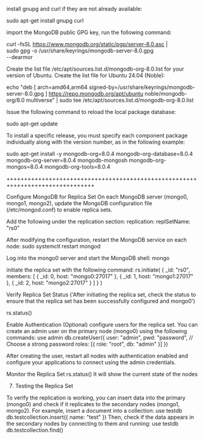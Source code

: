 

 install gnupg and curl if they are not already available:

sudo apt-get install gnupg curl


import the MongoDB public GPG key, run the following command:

curl -fsSL https://www.mongodb.org/static/pgp/server-8.0.asc | \
   sudo gpg -o /usr/share/keyrings/mongodb-server-8.0.gpg \
   --dearmor


Create the list file /etc/apt/sources.list.d/mongodb-org-8.0.list for your version of Ubuntu.
Create the list file for Ubuntu 24.04 (Noble):

echo "deb [ arch=amd64,arm64 signed-by=/usr/share/keyrings/mongodb-server-8.0.gpg ] https://repo.mongodb.org/apt/ubuntu noble/mongodb-org/8.0 multiverse" | sudo tee /etc/apt/sources.list.d/mongodb-org-8.0.list



Issue the following command to reload the local package database:

sudo apt-get update


To install a specific release, you must specify each component package individually along with the version number, as in the following example:

sudo apt-get install -y mongodb-org=8.0.4 mongodb-org-database=8.0.4 mongodb-org-server=8.0.4 mongodb-mongosh mongodb-org-mongos=8.0.4 mongodb-org-tools=8.0.4


+++++++++++++++++++++++++++++++++++++++++++++++++++++++++++++++++++++++++++++++

Configure MongoDB for Replica Set
On each MongoDB server (mongo0, mongo1, mongo2), update the MongoDB configuration file (/etc/mongod.conf) to enable replica sets.

Add the following under the replication section:
replication:
  replSetName: "rs0"

After modifying the configuration, restart the MongoDB service on each node:
sudo systemctl restart mongod

Log into the mongo0 server and start the MongoDB shell:
mongo

initiate the replica set with the following command:
rs.initiate(
  {
    _id: "rs0",
    members: [
      { _id: 0, host: "mongo0:27017" },
      { _id: 1, host: "mongo1:27017" },
      { _id: 2, host: "mongo2:27017" }
    ]
  }
)



Verify Replica Set Status ('After initiating the replica set, check the status to ensure that the replica set has been successfully configured and mongo0')

rs.status()


Enable Authentication (Optional)
configure users for the replica set. You can create an admin user on the primary node (mongo0) using the following commands:
use admin
db.createUser({
  user: "admin",
  pwd: "password", // Choose a strong password
  roles: [{ role: "root", db: "admin" }]
})


After creating the user, restart all nodes with authentication enabled and configure your applications to connect using the admin credentials.


Monitor the Replica Set
rs.status()
It will show the current state of the nodes 


7. Testing the Replica Set

To verify the replication is working, you can insert data into the primary (mongo0) and check if it replicates to the secondary nodes (mongo1, mongo2).
For example, insert a document into a collection:
use testdb
db.testcollection.insert({ name: "test" })
Then, check if the data appears in the secondary nodes by connecting to them and running:
  use testdb
db.testcollection.find()



